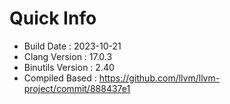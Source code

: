 # Quick Info
* Build Date : 2023-10-21
* Clang Version : 17.0.3
* Binutils Version : 2.40
* Compiled Based : https://github.com/llvm/llvm-project/commit/888437e1
